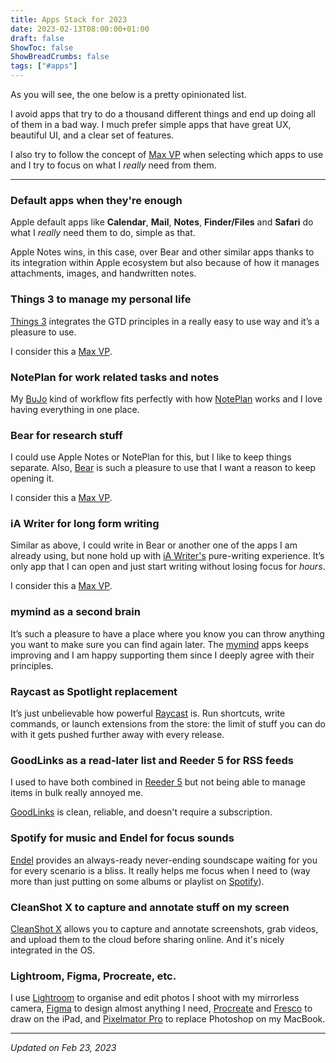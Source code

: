 ```yaml
---
title: Apps Stack for 2023
date: 2023-02-13T08:00:00+01:00
draft: false
ShowToc: false
ShowBreadCrumbs: false
tags: ["#apps"]
---
```


As you will see, the one below is a pretty opinionated list. 

I avoid apps  that try to do a thousand different things and end up doing all of them in a bad way. I much prefer simple apps that have great UX, beautiful UI, and a clear set of features.

I also try to follow the concept of [Max VP](/posts/2023/01/maximum-viable-product/) when selecting which apps to use and I try to focus on what I *really* need from them.

---

### Default apps when they're enough

Apple default apps like  **Calendar**, **Mail**, **Notes**, **Finder/Files** and **Safari** do what I *really* need them to do, simple as that. 

Apple Notes wins, in this case, over Bear and other similar apps thanks to its integration within Apple ecosystem but also because of how it manages attachments, images, and handwritten notes.

### Things 3 to manage my personal life

[Things 3](https://culturedcode.com/things/) integrates the GTD principles in a really easy to use way and it’s a pleasure to use. 

I consider this a [Max VP](/posts/2023/01/maximum-viable-product/).

### NotePlan for work related tasks and notes

My [BuJo](https://bulletjournal.com) kind of workflow fits perfectly with how [NotePlan](https://noteplan.co) works and I love having everything in one place.

### Bear for research stuff

I could use Apple Notes or NotePlan for this, but I like to keep things separate. Also, [Bear](https://bear.app) is such a pleasure to use that I want a reason to keep opening it. 

I consider this a [Max VP](/posts/2023/01/maximum-viable-product/).

### iA Writer for long form writing

Similar as above, I could write in Bear or another one of the apps I am already using, but none hold up with [iA Writer's](https://ia.net/writer) pure-writing experience. It’s only app that I can open and just start writing without losing focus for *hours*. 

I consider this a [Max VP](/posts/2023/01/maximum-viable-product/).

### mymind as a second brain

It’s such a pleasure to have a place where you know you can throw anything you want to make sure you can find again later. The [mymind](https://mymind.com) apps keeps improving and I am happy supporting them since I deeply agree with their principles.

### Raycast as Spotlight replacement
It’s just unbelievable how powerful [Raycast](https://www.raycast.com) is. Run shortcuts, write commands, or launch extensions from the store: the limit of stuff you can do with it gets pushed further away with every release.

### GoodLinks as a read-later list and Reeder 5 for RSS feeds

I used to have both combined in [Reeder 5](https://www.reederapp.com) but not being able to manage items in bulk really annoyed me.

[GoodLinks](https://goodlinks.app/) is clean, reliable, and doesn't require a subscription.

### Spotify for music and Endel for focus sounds

[Endel](https://endel.io) provides an always-ready never-ending soundscape waiting for you for every scenario is a bliss. It really helps me focus when I need to (way more than just putting on some albums or playlist on [Spotify](http://spotify.com)).

### CleanShot X to capture and annotate stuff on my screen

[CleanShot X](https://cleanshot.com/) allows you to capture and annotate screenshots, grab videos, and upload them to the cloud before sharing online. And it's nicely integrated in the OS.

### Lightroom, Figma, Procreate, etc.

I use [Lightroom](http://lightroom.adobe.com) to organise and edit photos I shoot with my mirrorless camera, [Figma](http://figma.com) to design almost anything I need, [Procreate](https://procreate.com/) and [Fresco](https://www.adobe.com/products/fresco.html) to draw on the iPad, and [Pixelmator Pro](https://www.pixelmator.com/pro/) to replace Photoshop on my MacBook.

---

*Updated on Feb 23, 2023*
